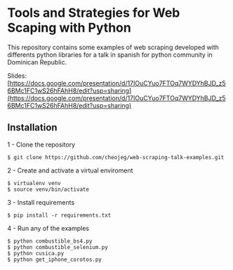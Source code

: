 # Tools and Strategies for Web Scaping with Python

This repository contains some examples of web scraping developed with differents python libraries for a talk in spanish for python community in Dominican Republic.

Slides: [https://docs.google.com/presentation/d/17IOuCYuo7FTOq7WYDYhBJD_z56BMc1FC1wS26hFAhH8/edit?usp=sharing](https://docs.google.com/presentation/d/17IOuCYuo7FTOq7WYDYhBJD_z56BMc1FC1wS26hFAhH8/edit?usp=sharing)

## Installation
1 - Clone the repository

    $ git clone https://github.com/cheojeg/web-scraping-talk-examples.git

2 - Create and activate a virtual enviroment

    $ virtualenv venv
    $ source venv/bin/activate

3 - Install requirements

    $ pip install -r requirements.txt

4 - Run any of the examples

    $ python combustible_bs4.py
    $ python combustible_selenium.py
    $ python cusica.py
    $ python get_iphone_corotos.py
